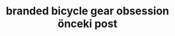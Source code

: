 ---
layout: community
category: community
title: "branded bicycle gear obsession önceki post"
description: "sdfgdg"
isTopLevel: false
isSingleLevel: false
isArticle: false
datePublished: 2022-08-15 16:30:00 +0300
dateModified: 2022-08-15 16:30:00 +0300
published: false
---